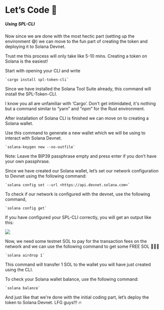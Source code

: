 Let’s Code 📜
=============

##### Using SPL-CLI

Now since we are done with the most hectic part (setting up the environment 😅) we can move to the fun part of creating the token and deploying it to Solana Devnet.

Trust me this process will only take like 5-10 mins. Creating a token on Solana is the easiest!

Start with opening your CLI and write

    `cargo install spl-token-cli`

Since we have installed the Solana Tool Suite already, this command will install the SPL-Token-CLI.

I know you all are unfamiliar with ‘Cargo’. Don't get intimidated, it's nothing but a command similar to “yarn” and “npm” for the Rust environment.

After installation of Solana CLI is finished we can move on to creating a Solana wallet.

Use this command to generate a new wallet which we will be using to interact with Solana Devnet.

    `solana-keygen new --no-outfile`

Note: Leave the BIP39 passphrase empty and press enter if you don’t have your own passphrase.

Since we have created our Solana wallet, let’s set our network configuration to Devnet using the following command:

    `solana config set --url <https://api.devnet.solana.com>`

To check if our network is configured with the devnet, use the following command,

    `solana config get`

If you have configured your SPL-CLI correctly, you will get an output like this:

![](https://lh3.googleusercontent.com/sfEkpPoq92ZjyaMtQmpViZWU3wIT8ScBtUo6weujWMDfPWHFFCctGTwQEbb-Siy8u8kb90OHgckZLMg0ZBnsOk60tyghfFPZo8GDNQMUIHeCHJJvnEsvBvc68Y3Zv2R0CWL0ndZOHvdtg_CrDCumbcrIpmiNZM614-DVvzkWVtwp98HpsXtIv27roA)

Now, we need some testnet SOL to pay for the transaction fees on the network and we can use the following command to get some FREE SOL 🤑🤑🤑

    `solana airdrop 1`

This command will transfer 1 SOL to the wallet you will have just created using the CLI.

To check your Solana wallet balance, use the following command:

    `solana balance`

And just like that we're done with the initial coding part, let’s deploy the token to Solana Devnet. LFG guys!!! 🔥